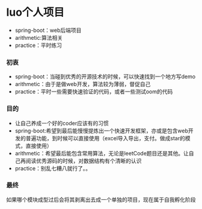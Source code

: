 # luo个人项目

- spring-boot：web后端项目
- arithmetic:算法相关
- practice：平时练习

### 初衷
 - spring-boot：当碰到优秀的开源技术的时候，可以快速找到一个地方写demo
 - arithmetic：由于是做web开发，算法较为薄弱，督促自己
 - practice：平时一些需要快速验证的代码，或者一些测试oom的代码
 
### 目的
- 让自己养成一个好的coder应该有的习惯
- spring-boot:希望到最后能慢慢提炼出一个快速开发框架，亦或是包含web开发的普遍功能，到时候可以直接使用（excel导入导出，支付。做成star的模式，直接使用）
- arithmetic：希望最后能包含常用算法，无论是leetCode题目还是其他。让自己再阅读优秀源码的时候，对数据结构有个清晰的认识
- practice：别乱七糟八就行了。。

### 最终
如果哪个模块成型过后会将其剥离出去成一个单独的项目，现在属于自我孵化阶段


